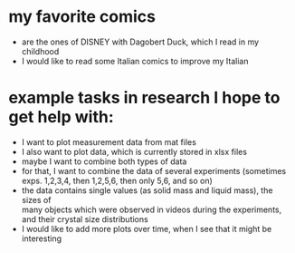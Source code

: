 # my favorite comics 
* are the ones of DISNEY with Dagobert Duck, which I read in my childhood
* I would like to read some Italian comics to improve my Italian

# example tasks in research I hope to get help with: 
* I want to plot measurement data from mat files
* I also want to plot data, which is currently stored in xlsx files
* maybe I want to combine both types of data
* for that, I want to combine the data of several experiments (sometimes exps. 
1,2,3,4, then 1,2,5,6, then only 5,6, and so on)
* the data contains single values (as solid mass and liquid mass), the sizes of  
many objects which were observed in videos during the experiments, and their 
crystal size distributions
* I would like to add more plots over time, when I see that it might be 
interesting